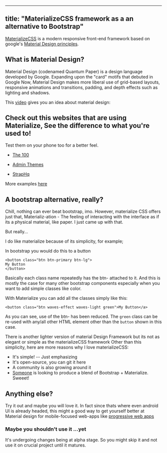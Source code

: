 
---
title: "MaterializeCSS framework as a an alternative to Bootstrap"
---

[MaterializeCSS](http://materializecss.com/) is a modern responsive front-end framework based on google's [Material Design principles](https://www.google.com/design/spec/material-design/introduction.html).

## What is Material Design?

Material Design (codenamed Quantum Paper) is a design language developed by Google. Expanding upon the "card" motifs that debuted in Google Now, Material Design makes more liberal use of grid-based layouts, responsive animations and transitions, padding, and depth effects such as lighting and shadows.

This [video](https://www.youtube.com/watch?v=Q8TXgCzxEnw) gives you an idea about material design:

## Check out this websites that are using Materialize, See the difference to what you're used to!

Test them on your phone too for a better feel.

*   [The 100](https://www.100xp.io/)

*   [Admin Themes](http://demo.geekslabs.com/materialize/v2.1/)

*   [StrapHq](http://www.straphq.com/)

More examples [here](http://materializecss.com/showcase.html)

## A bootstrap alternative, really?

Chill, nothing can ever beat bootstrap, imo. However, materialize CSS offers just that, Materializ-ation - The feeling of interacting with the interface as if its a physical material, like paper. I just came up with that.

But really...

I do like materialize because of its simplicity, for example;

In bootstrap you would do this to a button

    <button class="btn btn-primary btn-lg">
    My Button
    </button>

Basically each class name repeatedly has the btn- attached to it. And this is mostly the case for many other bootstrap components especially when you want to add simple classes like color.

With Materialize you can add all the classes simply like this:

    <button class="btn waves-effect waves-light green">My Button</a>

As you can see, use of the btn- has been reduced. The `green` class can be re-used with any/all other HTML element other than the `button` shown in this case.

There is another lighter version of material Design Framework but its not as elegant or simple as the materializeCSS framework Other than this simplicity, here are more reasons why I love materializeCSS:

*   It's simple! -- Just emphasizing
*   It's open-source, you can git it here
*   A community is also growing around it
*   [Someone](http://fezvrasta.github.io/bootstrap-material-design/) is looking to produce a blend of Bootstrap + Materialize. Sweeet!

## Anything else?

Try it out and maybe you will love it. In fact since thats where even android UI is already headed, this might a good way to get yourself better at Material design for mobile-focused web-apps like [progressive web apps](https://developers.google.com/web/fundamentals/getting-started/your-first-progressive-web-app/#what-will-you-learn)

### Maybe you shouldn't use it ...yet

It's undergoing changes being at alpha stage. So you might skip it and not use it on crucial project until it matures.
